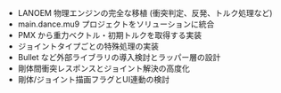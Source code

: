 - LANOEM 物理エンジンの完全な移植 (衝突判定、反発、トルク処理など)
- main.dance.mu9 プロジェクトをソリューションに統合
- PMX から重力ベクトル・初期トルクを取得する実装
- ジョイントタイプごとの特殊処理の実装
- Bullet など外部ライブラリの導入検討とラッパー層の設計
- 剛体間衝突レスポンスとジョイント解決の高度化
- 剛体/ジョイント描画フラグとUI連動の検討
